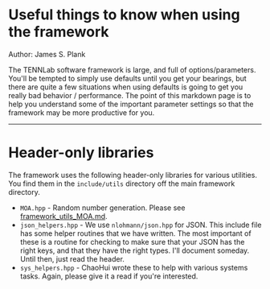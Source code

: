 # Useful things to know when using the framework

Author: James S. Plank

The TENNLab software framework is large, and full of options/parameters.  You'll be tempted
to simply use defaults until you get your bearings, but there are quite a few situations
when using defaults is going to get you really bad behavior / performance.  The point of this
markdown page is to help you understand some of the important parameter settings so that
the framework may be more productive for you.

-----------------------------
# Header-only libraries

The framework uses the following header-only libraries for various utilities.  You find
them in the `include/utils` directory off the main framework directory.

- `MOA.hpp` - Random number generation.  Please see [framework_utils_MOA.md](framework_utils_MOA.md).
- `json_helpers.hpp` - We use `nlohmann/json.hpp` for JSON.  This include file has some helper
    routines that we have written.  The most important of these is a routine for checking to make
    sure that your JSON has the right keys, and that they have the right types.  I'll document
    someday.  Until then, just read the header.
- `sys_helpers.hpp` - ChaoHui wrote these to help with various systems tasks.  Again, please give
    it a read if you're interested.

